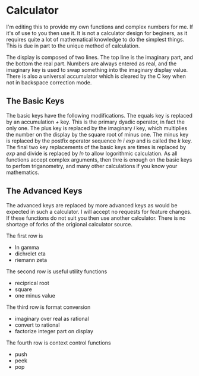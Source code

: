 Calculator
=========
I'm editing this to provide my own functions and complex numbers for me. If it's of use to you then use it. It is not a calculator design for beginers, as it requires quite a lot of mathematical knowledge to do the simplest things. This is due in part to the unique method of calculation.

The display is composed of two lines. The top line is the imaginary part, and the bottom the real part. Numbers are always entered as real, and the imaginary key is used to swap something into the imaginary display value. There is also a universal accumulator which is cleared by the C key when not in backspace correction mode.

The Basic Keys
------------
The basic keys have the following modifications. The equals key is replaced by an accumulation *+* key. This is the primary dyadic operator, in fact the only one. The plus key is replaced by the imaginary *i* key, which multiplies the number on the display by the square root of minus one. The minus key is replaced by the postfix operator sequence *ln i exp* and is called the *k* key. The final two key replacements of the basic keys are times is replaced by *exp* and divide is replaced by *ln* to allow logorithmic calculation. As all functions accept complex arguments, then thre is enough on the basic keys to perfom triganometry, and many other calculations if you know your mathematics.

The Advanced Keys
---------------
The advanced keys are replaced by more advanced keys as would be expected in such a calculator. I will accept no requests for feature changes. If these functions do not suit you then use another calculator. There is no shortage of forks of the origional calculator source.

The first row is
  * ln gamma
  * dichrelet eta
  * riemann zeta

The second row is useful utility functions
  * reciprical root
  * square
  * one minus value

The third row is format conversion
  * imaginary over real as rational
  * convert to rational
  * factorize integer part on display

The fourth row is context control functions
  * push
  * peek
  * pop
